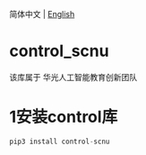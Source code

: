 简体中文 | [English](README_en.md)

# control_scnu
该库属于 华光人工智能教育创新团队

# 1安装control库
```python
pip3 install control-scnu
```
